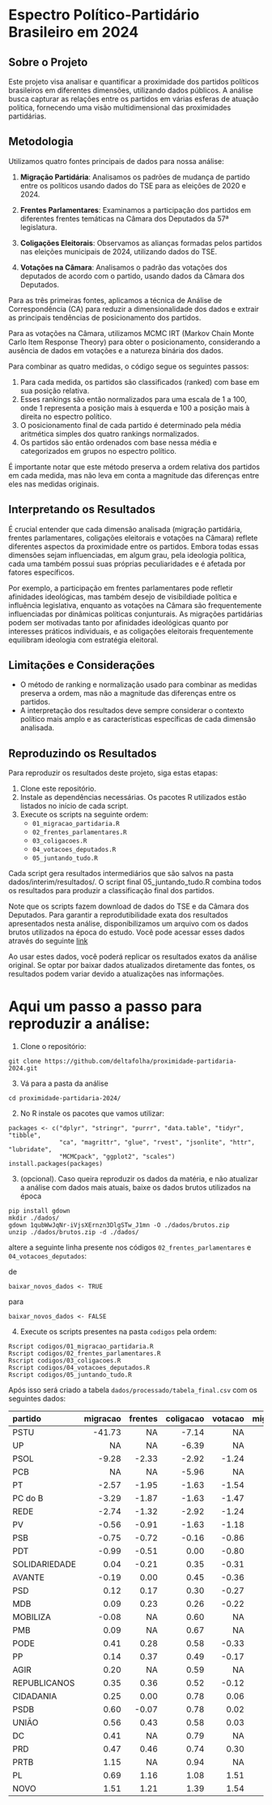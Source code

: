 # Espectro Político-Partidário Brasileiro em 2024

## Sobre o Projeto

Este projeto visa analisar e quantificar a proximidade dos partidos políticos brasileiros em diferentes dimensões, utilizando dados públicos. A análise busca capturar as relações entre os partidos em várias esferas de atuação política, fornecendo uma visão multidimensional das proximidades partidárias.

## Metodologia

Utilizamos quatro fontes principais de dados para nossa análise:

1. **Migração Partidária**: Analisamos os padrões de mudança de partido entre os políticos usando dados do TSE para as eleições de 2020 e 2024.

2. **Frentes Parlamentares**: Examinamos a participação dos partidos em diferentes frentes temáticas na Câmara dos Deputados da 57ª legislatura.

3. **Coligações Eleitorais**: Observamos as alianças formadas pelos partidos nas eleições municipais de 2024, utilizando dados do TSE.

4. **Votações na Câmara**: Analisamos o padrão das votações dos deputados de acordo com o partido, usando dados da Câmara dos Deputados.

Para as três primeiras fontes, aplicamos a técnica de Análise de Correspondência (CA) para reduzir a dimensionalidade dos dados e extrair as principais tendências de posicionamento dos partidos.

Para as votações na Câmara, utilizamos MCMC IRT (Markov Chain Monte Carlo Item Response Theory) para obter o posicionamento, considerando a ausência de dados em votações e a natureza binária dos dados.

Para combinar as quatro medidas, o código segue os seguintes passos:

1. Para cada medida, os partidos são classificados (ranked) com base em sua posição relativa.
2. Esses rankings são então normalizados para uma escala de 1 a 100, onde 1 representa a posição mais à esquerda e 100 a posição mais à direita no espectro político.
3. O posicionamento final de cada partido é determinado pela média aritmética simples dos quatro rankings normalizados.
4. Os partidos são então ordenados com base nessa média e categorizados em grupos no espectro político.

É importante notar que este método preserva a ordem relativa dos partidos em cada medida, mas não leva em conta a magnitude das diferenças entre eles nas medidas originais.

## Interpretando os Resultados

É crucial entender que cada dimensão analisada (migração partidária, frentes parlamentares, coligações eleitorais e votações na Câmara) reflete diferentes aspectos da proximidade entre os partidos. Embora todas essas dimensões sejam influenciadas, em algum grau, pela ideologia política, cada uma também possui suas próprias peculiaridades e é afetada por fatores específicos.

Por exemplo, a participação em frentes parlamentares pode refletir afinidades ideológicas, mas também desejo de visibildiade política e influência legislativa, enquanto as votações na Câmara são frequentemente influenciadas por dinâmicas políticas conjunturais. As migrações partidárias podem ser motivadas tanto por afinidades ideológicas quanto por interesses práticos individuais, e as coligações eleitorais frequentemente equilibram ideologia com estratégia eleitoral.


## Limitações e Considerações

- O método de ranking e normalização usado para combinar as medidas preserva a ordem, mas não a magnitude das diferenças entre os partidos.
- A interpretação dos resultados deve sempre considerar o contexto político mais amplo e as características específicas de cada dimensão analisada.

## Reproduzindo os Resultados

Para reproduzir os resultados deste projeto, siga estas etapas:

1. Clone este repositório.
2. Instale as dependências necessárias. Os pacotes R utilizados estão listados no início de cada script.
3. Execute os scripts na seguinte ordem:
   - `01_migracao_partidaria.R`
   - `02_frentes_parlamentares.R`
   - `03_coligacoes.R`
   - `04_votacoes_deputados.R`
   - `05_juntando_tudo.R`

Cada script gera resultados intermediários que são salvos na pasta dados/interim/resultados/. O script final 05_juntando_tudo.R combina todos os resultados para produzir a classificação final dos partidos.

Note que os scripts fazem download de dados do TSE e da Câmara dos Deputados. Para garantir a reprodutibilidade exata dos resultados apresentados nesta análise, disponibilizamos um arquivo com os dados brutos utilizados na época do estudo. Você pode acessar esses dados através do seguinte [link](https://drive.google.com/file/d/1qubWwJqNr-iVjsXErnzn3DlgSTw_J1mn/view?usp=drive_link)


Ao usar estes dados, você poderá replicar os resultados exatos da análise original. Se optar por baixar dados atualizados diretamente das fontes, os resultados podem variar devido a atualizações nas informações.

# Aqui um passo a passo para reproduzir a análise:

1. Clone o repositório:

```
git clone https://github.com/deltafolha/proximidade-partidaria-2024.git
``` 

3. Vá para a pasta da análise
``` 
cd proximidade-partidaria-2024/
``` 

2. No R instale os pacotes que vamos utilizar:

```
packages <- c("dplyr", "stringr", "purrr", "data.table", "tidyr", "tibble", 
              "ca", "magrittr", "glue", "rvest", "jsonlite", "httr", "lubridate", 
              "MCMCpack", "ggplot2", "scales")
install.packages(packages)

```

3. (opcional). Caso queira reproduzir os dados da matéria, e não atualizar a  análise com dados mais atuais, baixe os dados brutos utilizados na época

```
pip install gdown
mkdir ./dados/
gdown 1qubWwJqNr-iVjsXErnzn3DlgSTw_J1mn -O ./dados/brutos.zip
unzip ./dados/brutos.zip -d ./dados/
```

altere a seguinte linha presente nos códigos `02_frentes_parlamentares` e `04_votacoes_deputados`:

de 

```
baixar_novos_dados <- TRUE
``` 

para 

```
baixar_novos_dados <- FALSE
```

4. Execute os scripts presentes na pasta `codigos` pela ordem:

```
Rscript codigos/01_migracao_partidaria.R
Rscript codigos/02_frentes_parlamentares.R
Rscript codigos/03_coligacoes.R
Rscript codigos/04_votacoes_deputados.R
Rscript codigos/05_juntando_tudo.R
```

Após isso será criado a tabela `dados/processado/tabela_final.csv` com os seguintes dados:


|partido       | migracao| frentes| coligacao| votacao| migracao_rank| frentes_rank| coligacao_rank| votacao_rank| media_rank|label      |
|:-------------|--------:|-------:|---------:|-------:|-------------:|------------:|--------------:|------------:|----------:|:----------|
|PSTU          |   -41.73|      NA|     -7.14|      NA|          1.00|           NA|           1.00|           NA|       1.00|esquerda_1 |
|UP            |       NA|      NA|     -6.39|      NA|            NA|           NA|           4.67|           NA|       4.67|esquerda_1 |
|PSOL          |    -9.28|   -2.33|     -2.92|   -1.24|          4.96|         1.00|          12.00|        11.42|       7.35|esquerda_1 |
|PCB           |       NA|      NA|     -5.96|      NA|            NA|           NA|           8.33|           NA|       8.33|esquerda_2 |
|PT            |    -2.57|   -1.95|     -1.63|   -1.54|         16.84|         6.21|          19.33|         1.00|      10.85|esquerda_2 |
|PC do B       |    -3.29|   -1.87|     -1.63|   -1.47|          8.92|        11.42|          19.33|         6.21|      11.47|esquerda_2 |
|REDE          |    -2.74|   -1.32|     -2.92|   -1.24|         12.88|        16.63|          12.00|        16.63|      14.54|esquerda_2 |
|PV            |    -0.56|   -0.91|     -1.63|   -1.18|         28.72|        21.84|          19.33|        21.84|      22.93|esquerda_3 |
|PSB           |    -0.75|   -0.72|     -0.16|   -0.86|         24.76|        27.05|          30.33|        27.05|      27.30|esquerda_3 |
|PDT           |    -0.99|   -0.51|      0.00|   -0.80|         20.80|        32.26|          34.00|        32.26|      29.83|esquerda_3 |
|SOLIDARIEDADE |     0.04|   -0.21|      0.35|   -0.31|         40.60|        37.47|          45.00|        47.89|      42.74|centro_1   |
|AVANTE        |    -0.19|    0.00|      0.45|   -0.36|         32.68|        53.11|          48.67|        37.47|      42.98|centro_1   |
|PSD           |     0.12|    0.17|      0.30|   -0.27|         52.48|        58.32|          41.33|        53.11|      51.31|centro_2   |
|MDB           |     0.09|    0.23|      0.26|   -0.22|         48.52|        63.53|          37.67|        58.32|      52.01|centro_2   |
|MOBILIZA      |    -0.08|      NA|      0.60|      NA|         36.64|           NA|          70.67|           NA|      53.65|centro_2   |
|PMB           |     0.09|      NA|      0.67|      NA|         44.56|           NA|          74.33|           NA|      59.45|centro_3   |
|PODE          |     0.41|    0.28|      0.58|   -0.33|         72.28|        68.74|          59.67|        42.68|      60.84|centro_3   |
|PP            |     0.14|    0.37|      0.49|   -0.17|         56.44|        79.16|          52.33|        63.53|      62.86|centro_3   |
|AGIR          |     0.20|      NA|      0.59|      NA|         60.40|           NA|          67.00|           NA|      63.70|centro_3   |
|REPUBLICANOS  |     0.35|    0.36|      0.52|   -0.12|         68.32|        73.95|          56.00|        68.74|      66.75|direita_1  |
|CIDADANIA     |     0.25|    0.00|      0.78|    0.06|         64.36|        47.89|          81.67|        84.37|      69.57|direita_1  |
|PSDB          |     0.60|   -0.07|      0.78|    0.02|         88.12|        42.68|          85.33|        73.95|      72.52|direita_1  |
|UNIÃO         |     0.56|    0.43|      0.58|    0.03|         84.16|        84.37|          63.33|        79.16|      77.75|direita_2  |
|DC            |     0.41|      NA|      0.79|      NA|         76.24|           NA|          89.00|           NA|      82.62|direita_2  |
|PRD           |     0.47|    0.46|      0.74|    0.30|         80.20|        89.58|          78.00|        89.58|      84.34|direita_2  |
|PRTB          |     1.15|      NA|      0.94|      NA|         96.04|           NA|          92.67|           NA|      94.35|direita_3  |
|PL            |     0.69|    1.16|      1.08|    1.51|         92.08|        94.79|          96.33|        94.79|      94.50|direita_3  |
|NOVO          |     1.51|    1.21|      1.39|    1.54|        100.00|       100.00|         100.00|       100.00|     100.00|direita_3  |






